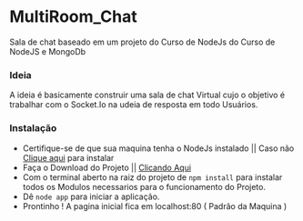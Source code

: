 # MultiRoom_Chat
Sala de chat baseado em um projeto do Curso de NodeJs do Curso de NodeJS e MongoDb


### Ideia 
A ideia é basicamente construir uma sala de chat Virtual cujo o objetivo é trabalhar com o Socket.Io na udeia de resposta em todo Usuários.

### Instalação 
* Certifique-se de que sua maquina tenha o NodeJs instalado || Caso não [Clique aqui](https://nodejs.org/en/download/) para instalar
* Faça o Download do Projeto || [Clicando Aqui](https://github.com/martins20/MultiRoom_Chat/archive/master.zip)
* Com o terminal aberto na raiz do projeto de `npm install` para instalar todos os Modulos necessarios para o funcionamento do Projeto.
* Dê `node app` para iniciar a aplicação.
* Prontinho ! A pagina inicial fica em localhost:80 ( Padrão da Maquina )
